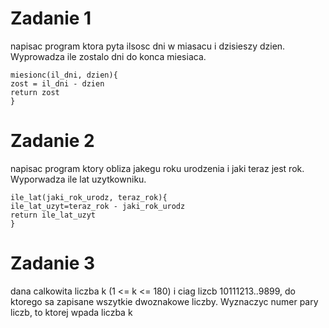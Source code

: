 # Zadanie 1
 napisac program ktora pyta ilsosc dni w miasacu i dzisieszy dzien. Wyprowadza ile zostalo dni do konca miesiaca.

```
miesionc(il_dni, dzien){
zost = il_dni - dzien
return zost
}
```
# Zadanie 2
napisac program ktory obliza jakegu roku urodzenia i jaki teraz jest rok. Wyporwadza ile lat uzytkowniku.

```
ile_lat(jaki_rok_urodz, teraz_rok){
ile_lat_uzyt=teraz_rok - jaki_rok_urodz
return ile_lat_uzyt
}

```
# Zadanie 3
dana calkowita liczba k (1 <= k <= 180) i ciag lizcb 10111213..9899, do ktorego sa zapisane wszytkie dwoznakowe liczby. Wyznaczyc numer pary liczb, to ktorej wpada liczba k
 ```
 
 ```
